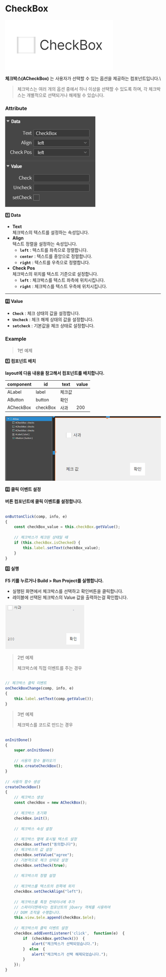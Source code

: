 # CheckBox

![](../../.gitbook/assets/checkBox.png)

**체크박스(ACheckBox)** 는 사용자가 선택할 수 있는 옵션을 제공하는 컴포넌트입니다.\


> 체크박스는 여러 개의 옵션 중에서 하나 이상을 선택할 수 있도록 하며, 각 체크박스는 개별적으로 선택되거나 해제될 수 있습니다.

### Attribute

![](../../.gitbook/assets/checkBox_Attribute.png)

**1️⃣ Data**

* **Text**\
  체크박스의 텍스트를 설정하는 속성입니다.
* **Align**\
  텍스트 정렬을 설정하는 속성입니다.
  * **`left`** : 텍스트를 좌측으로 정렬합니다.
  * **`center`** : 텍스트를 중앙으로 정렬합니다.
  * **`right`** : 텍스트를 우측으로 정렬합니다.
* **Check Pos**\
  체크박스의 위치를 텍스트 기준으로 설정합니다.
  * **`left`** : 체크박스를 텍스트 좌측에 위치시킵니다.
  * **`right`** : 체크박스를 텍스트 우측에 위치시킵니다.

***

**2️⃣ Value**

* **`Check`** : 체크 상태의 값을 설정합니다.
* **`Uncheck`** : 체크 해제 상태의 값을 설정합니다.
* **`setcheck`** : 기본값을 체크 상태로 설정합니다.

### Example

> 1번 예제

**1️⃣ 컴포넌트 배치**

**layout에 다음 내용을 참고해서 컴포넌트를 배치합니다.**

| component | id       | text | value |
| --------- | -------- | ---- | ----- |
| ALabel    | label    | 체크값  |       |
| AButton   | button   | 확인   |       |
| ACheckBox | checkBox | 사과   | 200   |

![](../../.gitbook/assets/checkBox_ex1_re.png)

**2️⃣ 클릭 이벤트 설정**

**버튼 컴포넌트에 클릭 이벤트를 설정합니다.**

```javascript

onButtonClick(comp, info, e)
{
	const checkBox_value = this.checkBox.getValue();

	// 체크박스가 체크된 상태일 때
	if (this.checkBox.isChecked) {
		this.label.setText(checkBox_value);
	}
}

```

**3️⃣ 실행**

**F5 키를 누르거나 Build > Run Project를 실행합니다.**

* 실행된 화면에서 체크박스를 선택하고 확인버튼을 클릭합니다.
* 레이블에 선택된 체크박스의 Value 값을 출력하는걸 확인합니다.

![](../../.gitbook/assets/checkBox_result_re.png)

> 2번 예제
>
> 체크박스에 직접 이벤트를 주는 경우

```javascript

// 체크박스 클릭 이벤트
onCheckBoxChange(comp, info, e)
{
	this.label.setText(comp.getValue());
}

```

> 3번 예제
>
> 체크박스를 코드로 만드는 경우

```javascript

onInitDone()
{
	super.onInitDone()

	// 사용자 함수 불러오기
	this.createCheckBox();
}

// 사용자 함수 생성
createCheckBox()
{
	// 체크박스 생성
	const checkBox = new ACheckBox();

	// 체크박스 초기화
	checkBox.init();
	
	// 체크박스 속성 설정

	// 체크박스 옆에 표시될 텍스트 설정
	checkBox.setText("동의합니다");  
    // 체크박스의 값 설정
	checkBox.setValue("agree"); 
	// 기본적으로 체크 상태로 설정
	checkBox.setCheck(true);  

	// 체크박스의 정렬 설정
	
	// 체크박스를 텍스트의 왼쪽에 위치
	checkBox.setCheckAlign("left");  
	
	// 체크박스를 특정 컨테이너에 추가
	// 스파이더젠에서는 컴포넌트의 jQuery 객체를 사용하여 
	// DOM 조작을 수행합니다.
	this.view.$ele.append(checkBox.$ele);

	// 체크박스의 클릭 이벤트 설정
	checkBox.addEventListener('click',  function(e)  {
		if  (checkBox.getCheck())  {
			alert("체크박스가 선택되었습니다.");
		}  else  {
			alert("체크박스가 선택 해제되었습니다.");
		}
	});
}

```
